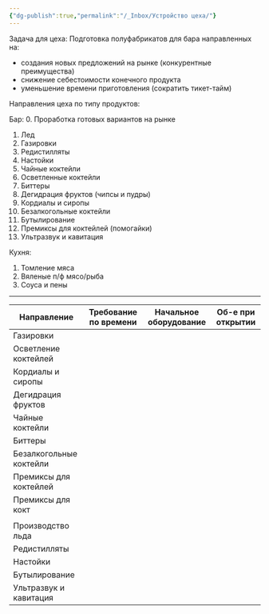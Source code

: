 ```yaml
---
{"dg-publish":true,"permalink":"/_Inbox/Устройство цеха/"}
---
```


Задача для цеха: 
Подготовка полуфабрикатов для бара направленных на: 
- создания новых предложений на рынке (конкурентные преимущества) 
- снижение себестоимости конечного продукта
- уменьшение времени приготовления (сократить тикет-тайм)

Направления цеха по типу продуктов: 

Бар: 
0. Проработка готовых вариантов на рынке
1. Лед 
2. Газировки  
3. Редистилляты 
4. Настойки
5. Чайные коктейли
6. Осветленные коктейли 
7. Биттеры 
9. Дегидрация фруктов (чипсы и пудры)
10. Кордиалы и сиропы 
11. Безалкогольные коктейли 
12. Бутылирование 
13. Премиксы для коктейлей (помогайки)
14. Ультразвук и кавитация 

Кухня: 
1. Томление мяса 
2. Вяленые п/ф  мясо/рыба
3. Соуса и пены


****


| Направление             | Требование по времени | Начальное оборудование | Об-е при открытии |
| ----------------------- | --------------------- | ---------------------- | ----------------- |
| Газировки               |                       |                        |                   |
| Осветление коктейлей    |                       |                        |                   |
| Кордиалы и сиропы       |                       |                        |                   |
| Дегидрация фруктов      |                       |                        |                   |
| Чайные коктейли         |                       |                        |                   |
| Биттеры                 |                       |                        |                   |
| Безалкогольные коктейли |                       |                        |                   |
| Премиксы для коктейлей  |                       |                        |                   |
| Премиксы для кокт       |                       |                        |                   |
|                         |                       |                        |                   |
| Производство льда       |                       |                        |                   |
| Редистилляты            |                       |                        |                   |
| Настойки                |                       |                        |                   |
| Бутылирование           |                       |                        |                   |
| Ультразвук и кавитация  |                       |                        |                   |
